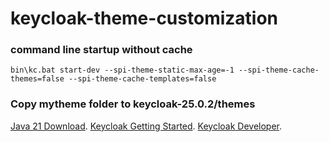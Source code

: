 # keycloak-theme-customization
### command line startup without cache
```
bin\kc.bat start-dev --spi-theme-static-max-age=-1 --spi-theme-cache-themes=false --spi-theme-cache-templates=false
```

### Copy mytheme folder to keycloak-25.0.2/themes

[Java 21 Download](https://www.oracle.com/br/java/technologies/downloads/#jdk21-windows).
[Keycloak Getting Started](https://www.keycloak.org/getting-started/getting-started-zip).
[Keycloak Developer](https://www.keycloak.org/docs/latest/server_development/index.html#_themes).
